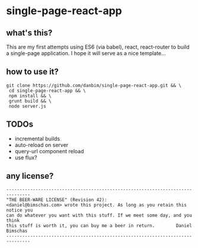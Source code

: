 # single-page-react-app

## what's this?
This are my first attempts using ES6 (via babel), react, react-router to build a single-page
application. I hope it will serve as a nice template...

## how to use it?
```
git clone https://github.com/danbim/single-page-react-app.git && \
 cd single-page-react-app && \
 npm install && \
 grunt build && \
 node server.js
```

## TODOs

 * incremental builds
 * auto-reload on server
 * query-url component reload
 * use flux?

## any license?
```
-------------------------------------------------------------------------------
"THE BEER-WARE LICENSE" (Revision 42):
<daniel@bimschas.com> wrote this project. As long as you retain this notice you
can do whatever you want with this stuff. If we meet some day, and you think
this stuff is worth it, you can buy me a beer in return.        Daniel Bimschas
-------------------------------------------------------------------------------
```
